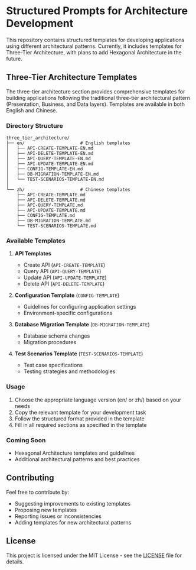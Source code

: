 # Structured Prompts for Architecture Development

This repository contains structured templates for developing applications using different architectural patterns. Currently, it includes templates for Three-Tier Architecture, with plans to add Hexagonal Architecture in the future.

## Three-Tier Architecture Templates

The three-tier architecture section provides comprehensive templates for building applications following the traditional three-tier architectural pattern (Presentation, Business, and Data layers). Templates are available in both English and Chinese.

### Directory Structure

```
three_tier_architecture/
├── en/                     # English templates
│   ├── API-CREATE-TEMPLATE-EN.md
│   ├── API-DELETE-TEMPLATE-EN.md
│   ├── API-QUERY-TEMPLATE-EN.md
│   ├── API-UPDATE-TEMPLATE-EN.md
│   ├── CONFIG-TEMPLATE-EN.md
│   ├── DB-MIGRATION-TEMPLATE-EN.md
│   └── TEST-SCENARIOS-TEMPLATE-EN.md
│
└── zh/                     # Chinese templates
    ├── API-CREATE-TEMPLATE.md
    ├── API-DELETE-TEMPLATE.md
    ├── API-QUERY-TEMPLATE.md
    ├── API-UPDATE-TEMPLATE.md
    ├── CONFIG-TEMPLATE.md
    ├── DB-MIGRATION-TEMPLATE.md
    └── TEST-SCENARIOS-TEMPLATE.md
```

### Available Templates

1. **API Templates**
   - Create API (`API-CREATE-TEMPLATE`)
   - Query API (`API-QUERY-TEMPLATE`)
   - Update API (`API-UPDATE-TEMPLATE`)
   - Delete API (`API-DELETE-TEMPLATE`)

2. **Configuration Template** (`CONFIG-TEMPLATE`)
   - Guidelines for configuring application settings
   - Environment-specific configurations

3. **Database Migration Template** (`DB-MIGRATION-TEMPLATE`)
   - Database schema changes
   - Migration procedures

4. **Test Scenarios Template** (`TEST-SCENARIOS-TEMPLATE`)
   - Test case specifications
   - Testing strategies and methodologies

### Usage

1. Choose the appropriate language version (en/ or zh/) based on your needs
2. Copy the relevant template for your development task
3. Follow the structured format provided in the template
4. Fill in all required sections as specified in the template

### Coming Soon

- Hexagonal Architecture templates and guidelines
- Additional architectural patterns and best practices

## Contributing

Feel free to contribute by:
- Suggesting improvements to existing templates
- Proposing new templates
- Reporting issues or inconsistencies
- Adding templates for new architectural patterns

## License

This project is licensed under the MIT License - see the [LICENSE](three_tier_architecture/LICENSE) file for details. 
